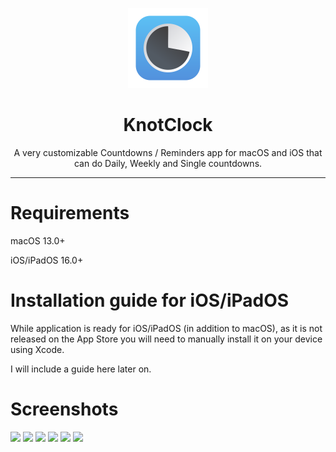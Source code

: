 <p align="center">
<img width="128" src="KnotClock/Assets.xcassets/AppIcon.appiconset/Icon-128@2x.png">
</p>

<h1 align="center">KnotClock</h1>
<p align="center">A very customizable Countdowns / Reminders app for macOS and iOS that can do Daily, Weekly and Single countdowns.</p>

---

# Requirements
macOS 13.0+

iOS/iPadOS 16.0+

# Installation guide for iOS/iPadOS
While application is ready for iOS/iPadOS (in addition to macOS), as it is not released on the App Store you will need to manually install it on your device using Xcode.

I will include a guide here later on.


# Screenshots
<img src="https://user-images.githubusercontent.com/80475242/224429718-a45da46c-bb76-4b7a-9dd5-f316b343fa23.png" width="15%"></img> <img src="https://user-images.githubusercontent.com/80475242/224429747-6fcf0968-b125-4bda-9dcd-3726a2abd4e3.png" width="15%"></img> <img src="https://user-images.githubusercontent.com/80475242/224429744-4948a776-c84d-47e7-be54-6dbb3506db08.png" width="15%"></img> <img src="https://user-images.githubusercontent.com/80475242/224429730-ca20eba3-405b-4ba2-9428-810ad1f693fa.png" width="15%"></img> <img src="https://user-images.githubusercontent.com/80475242/224430118-40daf214-eb93-42ad-82c5-411944c65d57.png" width="8%"></img> <img src="https://user-images.githubusercontent.com/80475242/224430132-ffef00cb-ae7c-4733-bbc1-3cd0363b415b.png" width="15%"></img> 
